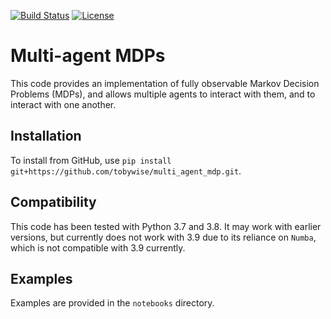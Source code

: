 [![Build Status](https://travis-ci.com/tobywise/multi_agent_mdp.svg?branch=master)](https://travis-ci.com/tobywise/multi_agent_mdp.svg?branch=master) [![License](https://img.shields.io/badge/License-MIT-blue.svg?style=flat)](https://opensource.org/licenses/MIT)

# Multi-agent MDPs 

This code provides an implementation of fully observable Markov Decision Problems (MDPs), and allows multiple agents to interact with them, and to interact with one another.

## Installation

To install from GitHub, use `pip install git+https://github.com/tobywise/multi_agent_mdp.git`. 

## Compatibility

This code has been tested with Python 3.7 and 3.8. It may work with earlier versions, but currently does not work with 3.9 due to its reliance on `Numba`, which is not compatible with 3.9 currently.

## Examples

Examples are provided in the `notebooks` directory.